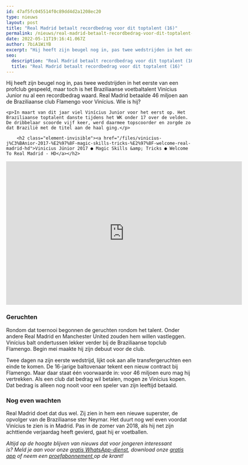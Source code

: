 ```yaml
---
id: 47af5fc045514f0c89dd4d2a1208ec20
type: nieuws
layout: post
title: "Real Madrid betaalt recordbedrag voor dit toptalent (16)"
permalink: /nieuws/real-madrid-betaalt-recordbedrag-voor-dit-toptalent-16/
date: 2022-05-11T19:16:41.067Z
author: 7biA1WiYB
excerpt: "Hij heeft zijn beugel nog in, pas twee wedstrijden in het eerste van een profclub gespeeld, maar toch is het Braziliaanse voetbaltalent Vinícius Junior nu al een recordbedrag waard. Real Madrid betaalde 46 miljoen aan de Braziliaanse club Flamengo voor Vinícius. Wie is hij?  "
seo:
  description: "Real Madrid betaalt recordbedrag voor dit toptalent (16)"
  title: "Real Madrid betaalt recordbedrag voor dit toptalent (16)"
---
```

Hij heeft zijn beugel nog in, pas twee wedstrijden in het eerste van een profclub gespeeld, maar toch is het Braziliaanse voetbaltalent Vinícius Junior nu al een recordbedrag waard. Real Madrid betaalde 46 miljoen aan de Braziliaanse club Flamengo voor Vinícius. Wie is hij?  

    <p>In maart van dit jaar viel Vinícius Junior voor het eerst op. Het Braziliaanse toptalent danste tijdens het WK onder 17 over de velden. De dribbelaar scoorde vijf keer, werd daarmee topscoorder en zorgde zo dat Brazilië met de titel aan de haal ging.</p>
<p><div class="media media-element-container media-default"><div id="file-417531" class="file file-video file-video-youtube">

        <h2 class="element-invisible"><a href="/files/vinicius-j%C3%BAnior-2017-%E2%97%8F-magic-skills-tricks-%E2%97%8F-welcome-real-madrid-hd">Vinicius Júnior 2017 ● Magic Skills &amp; Tricks ● Welcome To Real Madrid - HD</a></h2>
    
  
  <div class="content">
    <div class="media-youtube-video file media-element file-default media-youtube-1">
  <iframe class="media-youtube-player" width="640" height="390" title="Vinicius Júnior 2017 ● Magic Skills &amp; Tricks ● Welcome To Real Madrid - HD" src="https://www.youtube.com/embed/WILGtHXNxq0?wmode=opaque&controls=" name="Vinicius Júnior 2017 ● Magic Skills &amp; Tricks ● Welcome To Real Madrid - HD" frameborder="0" allowfullscreen="">Video van Vinicius Júnior 2017 ● Magic Skills &amp;amp; Tricks ● Welcome To Real Madrid - HD</iframe>
</div>
  </div>

  
</div>
</div>
<h3>Geruchten</h3>
<p>Rondom dat toernooi begonnen de geruchten rondom het talent. Onder andere Real Madrid en Manchester United zouden hem willen vastleggen. Vinícius balt ondertussen lekker verder bij de Braziliaanse topclub Flamengo. Begin mei maakte hij zijn debuut voor de club.</p>
<p>Twee dagen na zijn eerste wedstrijd, lijkt ook aan alle transfergeruchten een einde te komen. De 16-jarige baltovenaar tekent een nieuw contract bij Flamengo. Maar daar staat één voorwaarde in: voor 46 miljoen euro mag hij vertrekken. Als een club dat bedrag wil betalen, mogen ze Vinícius kopen. Dat bedrag is alleen nog nooit voor een speler van zijn leeftijd betaald.</p>
<h3>Nog even wachten</h3>
<p>Real Madrid doet dat dus wel. Zij zien in hem een nieuwe superster, de opvolger van de Braziliaanse ster Neymar. Het duurt nog wel even voordat Vinícius te zien is in Madrid. Pas in de zomer van 2018, als hij net zijn achttiende verjaardag heeft gevierd, gaat hij er voetballen.</p>
<p><em>Altijd op de hoogte blijven van nieuws dat voor jongeren interessant is? Meld je aan voor onze <a href="https://7dagen.netlify.app/whatsapp">gratis WhatsApp-dienst</a>, download onze <a href="https://7dagen.netlify.app/app">gratis app</a> of neem een <a href="https://abonneren.sevendays.nl/abonneren/abonnementen/ae/artikel">proefabonnement </a>op de krant!</em></p>  
